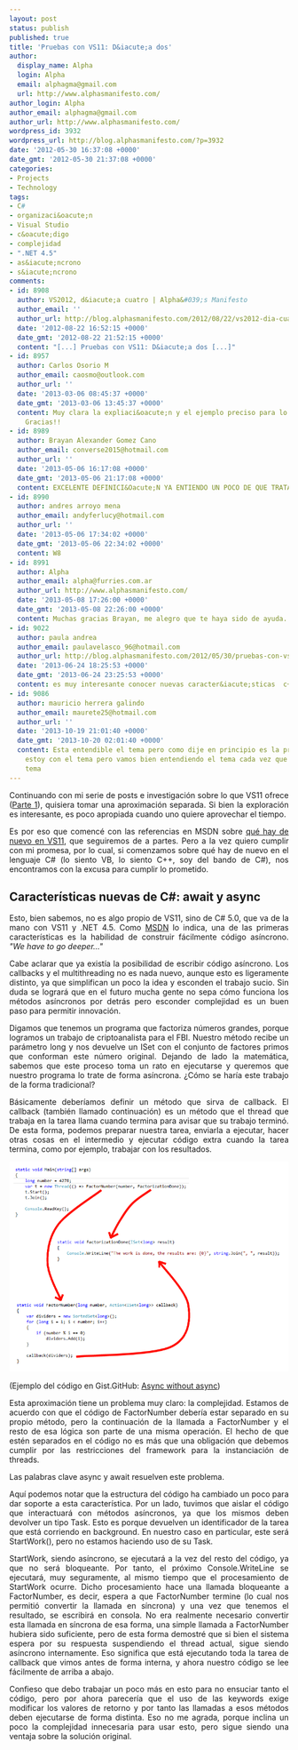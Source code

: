 ```yaml
---
layout: post
status: publish
published: true
title: 'Pruebas con VS11: D&iacute;a dos'
author:
  display_name: Alpha
  login: Alpha
  email: alphagma@gmail.com
  url: http://www.alphasmanifesto.com/
author_login: Alpha
author_email: alphagma@gmail.com
author_url: http://www.alphasmanifesto.com/
wordpress_id: 3932
wordpress_url: http://blog.alphasmanifesto.com/?p=3932
date: '2012-05-30 16:37:08 +0000'
date_gmt: '2012-05-30 21:37:08 +0000'
categories:
- Projects
- Technology
tags:
- C#
- organizaci&oacute;n
- Visual Studio
- c&oacute;digo
- complejidad
- ".NET 4.5"
- as&iacute;ncrono
- s&iacute;ncrono
comments:
- id: 8908
  author: VS2012, d&iacute;a cuatro | Alpha&#039;s Manifesto
  author_email: ''
  author_url: http://blog.alphasmanifesto.com/2012/08/22/vs2012-dia-cuatro/
  date: '2012-08-22 16:52:15 +0000'
  date_gmt: '2012-08-22 21:52:15 +0000'
  content: "[...] Pruebas con VS11: D&iacute;a dos [...]"
- id: 8957
  author: Carlos Osorio M
  author_email: caosmo@outlook.com
  author_url: ''
  date: '2013-03-06 08:45:37 +0000'
  date_gmt: '2013-03-06 13:45:37 +0000'
  content: Muy clara la expliaci&oacute;n y el ejemplo preciso para lo que se necesitaba.
    Gracias!!
- id: 8989
  author: Brayan Alexander Gomez Cano
  author_email: converse2015@hotmail.com
  author_url: ''
  date: '2013-05-06 16:17:08 +0000'
  date_gmt: '2013-05-06 21:17:08 +0000'
  content: EXCELENTE DEFINICI&Oacute;N YA ENTIENDO UN POCO DE QUE TRATA EL TEMA
- id: 8990
  author: andres arroyo mena
  author_email: andyferlucy@hotmail.com
  author_url: ''
  date: '2013-05-06 17:34:02 +0000'
  date_gmt: '2013-05-06 22:34:02 +0000'
  content: W8
- id: 8991
  author: Alpha
  author_email: alpha@furries.com.ar
  author_url: http://www.alphasmanifesto.com/
  date: '2013-05-08 17:26:00 +0000'
  date_gmt: '2013-05-08 22:26:00 +0000'
  content: Muchas gracias Brayan, me alegro que te haya sido de ayuda. =)
- id: 9022
  author: paula andrea
  author_email: paulavelasco_96@hotmail.com
  author_url: http://blog.alphasmanifesto.com/2012/05/30/pruebas-con-vs11-dia-dos/
  date: '2013-06-24 18:25:53 +0000'
  date_gmt: '2013-06-24 23:25:53 +0000'
  content: es muy interesante conocer nuevas caracter&iacute;sticas  c++
- id: 9086
  author: mauricio herrera galindo
  author_email: maurete25@hotmail.com
  author_url: ''
  date: '2013-10-19 21:01:40 +0000'
  date_gmt: '2013-10-20 02:01:40 +0000'
  content: Esta entendible el tema pero como dije en principio es la primera vez que
    estoy con el tema pero vamos bien entendiendo el tema cada vez que abanso en le
    tema
---
```

<p style="text-align: justify;">Continuando con mi serie de posts e investigaci&oacute;n sobre lo que VS11 ofrece (<a href="https://blog.alphasmanifesto.com/2012/05/11/pruebas-con-vs11-dia-uno/">Parte 1</a>), quisiera tomar una aproximaci&oacute;n separada. Si bien la exploraci&oacute;n es interesante, es poco apropiada cuando uno quiere aprovechar el tiempo.</p>
<p style="text-align: justify;">Es por eso que comenc&eacute; con las referencias en MSDN sobre <a href="http://msdn.microsoft.com/en-us/library/bb386063(v=vs.110).aspx">qu&eacute; hay de nuevo en VS11</a>, que seguiremos de a partes. Pero a la vez quiero cumplir con mi promesa, por lo cual, si comenzamos sobre qu&eacute; hay de nuevo en el lenguaje C# (lo siento VB, lo siento C++, soy del bando de C#), nos encontramos con la excusa para cumplir lo prometido.</p>
<h2 style="text-align: justify;">Caracter&iacute;sticas nuevas de C#: await y async</h2>
<p style="text-align: justify;">Esto, bien sabemos, no es algo propio de VS11, sino de C# 5.0, que va de la mano con VS11 y .NET 4.5. Como <a href="http://msdn.microsoft.com/en-us/library/hh156499(v=vs.110).aspx">MSDN</a> lo indica, una de las primeras caracter&iacute;sticas es la habilidad de construir f&aacute;cilmente c&oacute;digo as&iacute;ncrono. <em>"We have to go deeper..."</em></p>
<p style="text-align: justify;">Cabe aclarar que ya exist&iacute;a la posibilidad de escribir c&oacute;digo as&iacute;ncrono. Los callbacks y el multithreading no es nada nuevo, aunque esto es ligeramente distinto, ya que simplifican un poco la idea y esconden el trabajo sucio. Sin duda se lograr&aacute; que en el futuro mucha gente no sepa c&oacute;mo funciona los m&eacute;todos as&iacute;ncronos por detr&aacute;s pero esconder complejidad es un buen paso para permitir innovaci&oacute;n.</p>
<p style="text-align: justify;">Digamos que tenemos un programa que factoriza n&uacute;meros grandes, porque logramos un trabajo de criptoanalista para el FBI. Nuestro m&eacute;todo recibe un par&aacute;metro long y nos devuelve un ISet<long> con el conjunto de factores primos que conforman este n&uacute;mero original. Dejando de lado la matem&aacute;tica, sabemos que este proceso toma un rato en ejecutarse y queremos que nuestro programa lo trate de forma as&iacute;ncrona. &iquest;C&oacute;mo se har&iacute;a este trabajo de la forma tradicional?</p>
<p style="text-align: justify;">B&aacute;sicamente deber&iacute;amos definir un m&eacute;todo que sirva de callback. El callback (tambi&eacute;n llamado continuaci&oacute;n) es un m&eacute;todo que el thread que trabaja en la tarea llama cuando termina para avisar que su trabajo termin&oacute;. De esta forma, podemos preparar nuestra tarea, enviarla a ejecutar, hacer otras cosas en el intermedio y ejecutar c&oacute;digo extra cuando la tarea termina, como por ejemplo, trabajar con los resultados.</p>

![](/assets/asyncWithoutAsync.png)

<p style="text-align: justify;">(Ejemplo del c&oacute;digo en Gist.GitHub: <a href="https://gist.github.com/2838443">Async without async</a>)</p>
<p style="text-align: justify;">Esta aproximaci&oacute;n tiene un problema muy claro: la complejidad. Estamos de acuerdo con que el c&oacute;digo de FactorNumber deber&iacute;a estar separado en su propio m&eacute;todo, pero la continuaci&oacute;n de la llamada a FactorNumber y el resto de esa l&oacute;gica son parte de una misma operaci&oacute;n. El hecho de que est&eacute;n separados en el c&oacute;digo no es m&aacute;s que una obligaci&oacute;n que debemos cumplir por las restricciones del framework para la instanciaci&oacute;n de threads.</p>
<p style="text-align: justify;">Las palabras clave async y await resuelven este problema.</p>
<p><script src="https://gist.github.com/2839080.js?file=Async.cs"></script></p>
<p style="text-align: justify;">Aqu&iacute; podemos notar que la estructura del c&oacute;digo ha cambiado un poco para dar soporte a esta caracter&iacute;stica. Por un lado, tuvimos que aislar el c&oacute;digo que interactuar&aacute; con m&eacute;todos as&iacute;ncronos, ya que los mismos deben devolver un tipo Task. Esto es porque devuelven un identificador de la tarea que est&aacute; corriendo en background. En nuestro caso en particular, este ser&aacute; StartWork(), pero no estamos haciendo uso de su Task.</p>
<p style="text-align: justify;">StartWork, siendo as&iacute;ncrono, se ejecutar&aacute; a la vez del resto del c&oacute;digo, ya que no ser&aacute; bloqueante. Por tanto, el pr&oacute;ximo Console.WriteLine se ejecutar&aacute;, muy seguramente, al mismo tiempo que el procesamiento de StartWork ocurre. Dicho procesamiento hace una llamada bloqueante a FactorNumber, es decir, espera a que FactorNumber termine (lo cual nos permiti&oacute; convertir la llamada en s&iacute;ncrona) y una vez que tenemos el resultado, se escribir&aacute; en consola. No era realmente necesario convertir esta llamada en s&iacute;ncrona de esa forma, una simple llamada a FactorNumber hubiera sido suficiente, pero de esta forma demostr&eacute; que si bien el sistema espera por su respuesta suspendiendo el thread actual, sigue siendo as&iacute;ncrono internamente. Eso significa que est&aacute; ejecutando toda la tarea de callback que vimos antes de forma interna, y ahora nuestro c&oacute;digo se lee f&aacute;cilmente de arriba a abajo.</p>
<p style="text-align: justify;">Confieso que debo trabajar un poco m&aacute;s en esto para no ensuciar tanto el c&oacute;digo, pero por ahora parecer&iacute;a que el uso de las keywords exige modificar los valores de retorno y por tanto las llamadas a esos m&eacute;todos deben ejecutarse de forma distinta. Eso no me agrada, porque inclina un poco la complejidad innecesaria para usar esto, pero sigue siendo una ventaja sobre la soluci&oacute;n original.</p>
